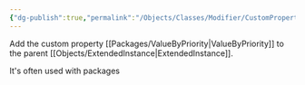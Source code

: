 ```yaml
---
{"dg-publish":true,"permalink":"/Objects/Classes/Modifier/CustomPropertyModifier/","noteIcon":"","updated":"2023-12-22T11:22:55.476+09:00"}
---
```


Add the custom property [[Packages/ValueByPriority\|ValueByPriority]] to the parent [[Objects/ExtendedInstance\|ExtendedInstance]].  
  
It's often used with packages